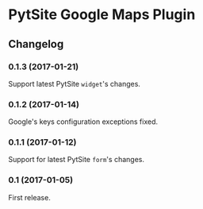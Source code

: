 # PytSite Google Maps Plugin


## Changelog


### 0.1.3 (2017-01-21)
Support latest PytSite `widget`'s changes.


### 0.1.2 (2017-01-14)
Google's keys configuration exceptions fixed.


### 0.1.1 (2017-01-12)
Support for latest PytSite `form`'s changes.


### 0.1 (2017-01-05)
First release.
